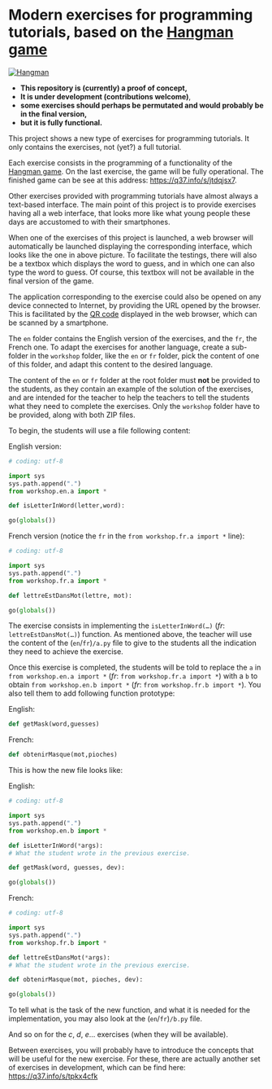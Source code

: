 # Modern exercises for programming tutorials, based on the [Hangman game](https://q37.info/s/gtdtk4hp)

[![Hangman](https://q37.info/s/pnmjfw39)](https://q37.info/s/jtdqjsx7)

- **This repository is (currently) a proof of concept,**
- **It is under development (contributions welcome)**,
- **some exercises should perhaps be permutated and would probably be in the final version,**
- **but it is fully functional.**

This project shows a new type of exercises for programming tutorials. It only contains the exercises, not (yet?) a full tutorial.

Each exercise consists in the programming of a functionality of the [Hangman game](https://q37.info/s/gtdtk4hp). On the last exercise, the game will be fully operational. The finished game can be see at this address: <https://q37.info/s/jtdqjsx7>.

Other exercises provided with programming tutorials have almost always a text-based interface. The main point of this project is to provide exercises having all a web interface, that looks more like what young people these days are accustomed to with their smartphones.

When one of the exercises of this project is launched, a web browser will automatically be launched displaying the corresponding interface, which looks like the one in above picture. To facilitate the testings, there will also be a textbox which displays the word to guess, and in which one can also type the word to guess. Of course, this textbox will not be available in the final version of the game.

The application corresponding to the exercise could also be opened on any device connected to Internet, by providing the URL opened by the browser. This is facilitated by the [QR code](https://q37.info/s/3pktvrj7) displayed in the web browser, which can be scanned by a smartphone.

The `en` folder contains the English version of the exercises, and the `fr`, the French one. To adapt the exercises for another language, create a sub-folder in the `workshop` folder, like the `en` or `fr` folder, pick the content of one of this folder, and adapt this content to the desired language.

The content of the `en` or `fr` folder at the root folder must **not** be provided to the students, as they contain an example of the solution of the exercises, and are intended for the teacher to help the teachers to tell the students what they need to complete the exercises. Only the `workshop` folder have to be provided, along with both ZIP files.

To begin, the students will use a file following content:

English version:

```python
# coding: utf-8

import sys
sys.path.append(".")
from workshop.en.a import *

def isLetterInWord(letter,word):

go(globals())

```

French version (notice the `fr` in the `from workshop.fr.a import *` line):

```python
# coding: utf-8

import sys
sys.path.append(".")
from workshop.fr.a import *

def lettreEstDansMot(lettre, mot):

go(globals())
```

The exercise consists in implementing the `isLetterInWord(…)` (*fr*: `lettreEstDansMot(…)`) function. As mentioned above, the teacher will use the content of the (`en`/`fr`)`/a.py` file to give to the students all the indication they need to achieve the exercise.

Once this exercise is completed, the students will be told to replace the `a` in `from workshop.en.a import *` (*fr*: `from workshop.fr.a import *`) with a `b` to obtain `from workshop.en.b import *` (*fr*: `from workshop.fr.b import *`). You also tell them to add following function prototype:

English:

```python
def getMask(word,guesses)
```

French:

```python
def obtenirMasque(mot,pioches)
```

This is how the new file looks like:

English:

```python
# coding: utf-8

import sys
sys.path.append(".")
from workshop.en.b import *

def isLetterInWord(*args):
# What the student wrote in the previous exercise.

def getMask(word, guesses, dev):

go(globals())
```

French:

```python
# coding: utf-8

import sys
sys.path.append(".")
from workshop.fr.b import *

def lettreEstDansMot(*args):
# What the student wrote in the previous exercise.

def obtenirMasque(mot, pioches, dev):

go(globals())
```

To tell what is the task of the new function, and what it is needed for the implementation, you may also look at the (`en`/`fr`)`/b.py` file.

And so on for the *c*, *d*, *e*… exercises (when they will be available).

Between exercises, you will probably have to introduce the concepts that will be useful for the new exercise. For these, there are actually another set of exercises in development, which can be find here: <https://q37.info/s/tpkx4cfk>
